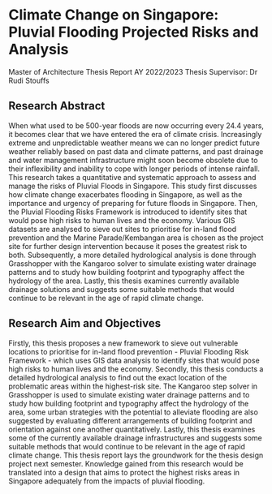 # Climate Change on Singapore: Pluvial Flooding Projected Risks and Analysis
Master of Architecture Thesis Report AY 2022/2023 
Thesis Supervisor: Dr Rudi Stouffs

## Research Abstract
When what used to be 500-year floods are now occurring every 24.4 years, it becomes clear that we have entered the
era of climate crisis. Increasingly extreme and unpredictable weather means we can no longer predict future weather
reliably based on past data and climate patterns, and past drainage and water management infrastructure might soon
become obsolete due to their inflexibility and inability to cope with longer periods of intense rainfall.
This research takes a quantitative and systematic approach to assess and manage the risks of Pluvial Floods in
Singapore. This study first discusses how climate change exacerbates flooding in Singapore, as well as the importance
and urgency of preparing for future floods in Singapore. Then, the Pluvial Flooding Risks Framework is introduced
to identify sites that would pose high risks to human lives and the economy. Various GIS datasets are analysed to
sieve out sites to prioritise for in-land flood prevention and the Marine Parade/Kembangan area is chosen as the
project site for further design intervention because it poses the greatest risk to both. Subsequently, a more detailed
hydrological analysis is done through Grasshopper with the Kangaroo solver to simulate existing water drainage
patterns and to study how building footprint and typography affect the hydrology of the area. Lastly, this thesis
examines currently available drainage solutions and suggests some suitable methods that would continue to be
relevant in the age of rapid climate change.

## Research Aim and Objectives
Firstly, this thesis proposes a new framework to sieve out vulnerable locations to prioritise for in-land flood prevention - Pluvial Flooding Risk Framework - which uses GIS data analysis to identify sites that would pose high risks to human lives and the economy.
Secondly, this thesis conducts a detailed hydrological analysis to find out the exact location of the problematic areas within the highest-risk site. The Kangaroo step solver in Grasshopper is used to simulate existing water drainage patterns and to study how building footprint and typography affect the hydrology of the area, some urban strategies with the potential to alleviate flooding are also suggested by evaluating different arrangements of building footprint and orientation against one another quantitatively.
Lastly, this thesis examines some of the currently available drainage infrastructures and suggests some suitable methods that would continue to be relevant in the age of rapid climate change.
This thesis report lays the groundwork for the thesis design project next semester. Knowledge gained from this research would be translated into a design that aims to protect the highest risks areas in Singapore adequately from the impacts of pluvial flooding.
